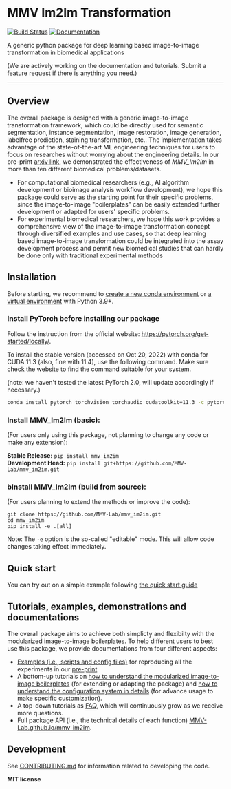 # MMV Im2Im Transformation

[![Build Status](https://github.com/MMV-Lab/mmv_im2im/workflows/Build%20Main/badge.svg)](https://github.com/MMV-Lab/mmv_im2im/actions)
[![Documentation](https://github.com/MMV-Lab/mmv_im2im/workflows/Documentation/badge.svg)](https://MMV-Lab.github.io/mmv_im2im/)

A generic python package for deep learning based image-to-image transformation in biomedical applications

(We are actively working on the documentation and tutorials. Submit a feature request if there is anything you need.)

---

## Overview

The overall package is designed with a generic image-to-image transformation framework, which could be directly used for semantic segmentation, instance segmentation, image restoration, image generation, labelfree prediction, staining transformation, etc.. The implementation takes advantage of the state-of-the-art ML engineering techniques for users to focus on researches without worrying about the engineering details. In our pre-print [arxiv link](https://arxiv.org/abs/2209.02498), we demonstrated the effectiveness of *MMV_Im2Im* in more than ten different biomedical problems/datasets. 

* For computational biomedical researchers (e.g., AI algorithm development or bioimage analysis workflow development), we hope this package could serve as the starting point for their specific problems, since the image-to-image "boilerplates" can be easily extended further development or adapted for users' specific problems.
* For experimental biomedical researchers, we hope this work provides a comprehensive view of the image-to-image transformation concept through diversified examples and use cases, so that deep learning based image-to-image transformation could be integrated into the assay development process and permit new biomedical studies that can hardly be done only with traditional experimental methods


## Installation

Before starting, we recommend to [create a new conda environment](https://docs.conda.io/projects/conda/en/latest/user-guide/tasks/manage-environments.html#creating-an-environment-with-commands) or [a virtual environment](https://docs.python.org/3/library/venv.html) with Python 3.9+.

### Install PyTorch before installing our package

Follow the instruction from the official website: https://pytorch.org/get-started/locally/. 

To install the stable version (accessed on Oct 20, 2022) with conda for CUDA 11.3 (also, fine with 11.4), use the following command. Make sure check the website to find the command suitable for your system.

(note: we haven't tested the latest PyTorch 2.0, will update accordingly if necessary.)

```bash
conda install pytorch torchvision torchaudio cudatoolkit=11.3 -c pytorch
```

### Install MMV_Im2Im (basic):

(For users only using this package, not planning to change any code or make any extension):

**Stable Release:** `pip install mmv_im2im`<br>
**Development Head:** `pip install git+https://github.com/MMV-Lab/mmv_im2im.git`

### bInstall MMV_Im2Im (build from source):

(For users planning to extend the methods or improve the code):

```
git clone https://github.com/MMV-Lab/mmv_im2im.git
cd mmv_im2im
pip install -e .[all]
```

Note: The `-e` option is the so-called "editable" mode. This will allow code changes taking effect immediately.


## Quick start

You can try out on a simple example following [the quick start guide](tutorials/quick_start.md)


## Tutorials, examples, demonstrations and documentations

The overall package aims to achieve both simplicty and flexibilty with the modularized image-to-image boilerplates. To help different users to best use this package, we provide documentations from four different aspects:

* [Examples (i.e., scripts and config files)](tutorials/example_by_use_case.md) for reproducing all the experiments in our [pre-print](https://arxiv.org/abs/2209.02498)
* A bottom-up tutorials on [how to understand the modularized image-to-image boilerplates](tutorials/how_to_understand_boilerplates.md) (for extending or adapting the package) and [how to understand the configuration system in details](tutorials/how_to_understand_config.md) (for advance usage to make specific customization).
* A top-down tutorials as [FAQ](tutorials/FAQ.md), which will continuously grow as we receive more questions.
* Full package API (i.e., the technical details of each function) [MMV-Lab.github.io/mmv_im2im](https://MMV-Lab.github.io/mmv_im2im).



## Development

See [CONTRIBUTING.md](CONTRIBUTING.md) for information related to developing the code.


**MIT license**

